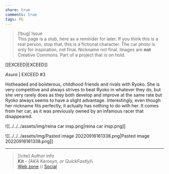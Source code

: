 ```yaml
---  
share: true  
comments: true  
tags: PG  
---  
```

> [!bug] Issue  
> This page is a stub, here as a reminder for later. If you think this is a real person, stop that, this is a fictional character. The car photo is only for inspiration, not final. Nickname not final. Images are **not** Creative Commons. Part of a project that is on hold.  
  
[[EXCEED|EXCEED]]  
  
*Asura* | EXCEED #3  
  
Hotheaded and boisterous, childhood friends and rivals with Ryoko. She is very competitive and always strives to beat Ryoko in whatever they do, but she very rarely does as they both develop and improve at the same rate but Ryoko always seems to have a slight advantage. Interestingly, even though her nickname fits perfectly, it actually has nothing to do with her. It comes from her car, as it was previously owned by an infamous racer that disappeared.  
  
![[../../../assets/img/reina car insp.png|reina car insp.png]]  
  
![[../../../assets/img/Pasted image 20220916161338.png|Pasted image 20220916161338.png]]  
  
-----  
> [!cite] Author info  
> **Kit** - *(AKA Kerosyn, or QuickFastly)*\  
> [Web zone](https://kerosyn.link) // [Social](https://m.tripulse.link/@kit)